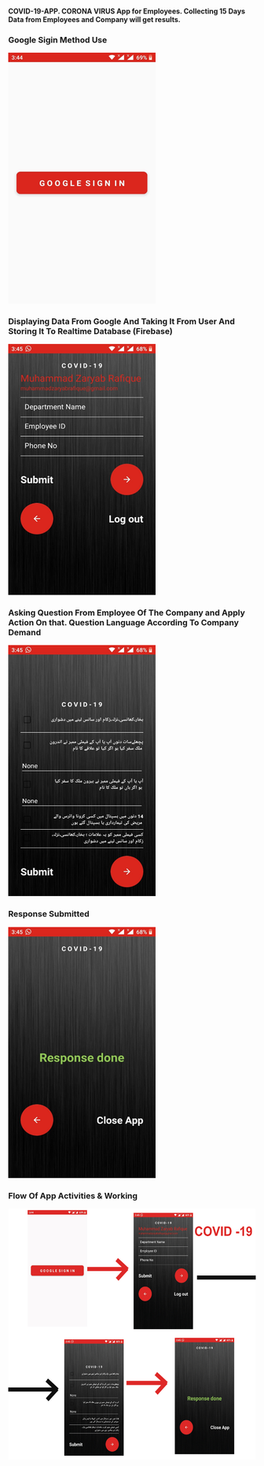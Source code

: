 #### COVID-19-APP. CORONA VIRUS App for Employees. Collecting 15 Days Data from Employees and Company will get results.

### Google Sigin Method Use
<img src="1.jpeg" width="300" height="510">

### Displaying Data From Google And Taking It From User And Storing It To Realtime Database (Firebase)
<img src="2.jpeg" width="300" height="510">

### Asking Question From Employee Of The Company and Apply Action On that. Question Language According To Company Demand
<img src="3.jpeg" width="300" height="510">
 
### Response Submitted
<img src="4.jpeg" width="300" height="510">

### Flow Of App Activities & Working
<img src="App.jpg" width="800" height="510">
